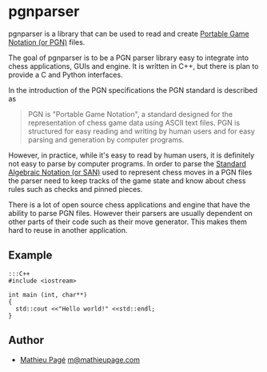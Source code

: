 pgnparser
=========

pgnparser is a library that can be used to read and create [Portable Game 
Notation (or PGN)][pgn] files.

[pgn]: http://www.saremba.de/chessgml/standards/pgn/pgn-complete.htm

The goal of pgnparser is to be a PGN parser library easy to integrate into
chess applications, GUIs and engine. It is written in C++, but there is plan
to provide a C and Python interfaces.

In the introduction of the PGN specifications the PGN standard is described as 

> PGN is "Portable Game Notation", a standard designed for the representation 
> of chess game data using ASCII text files. PGN is structured for easy reading
> and writing by human users and for easy parsing and generation by computer 
> programs.

However, in practice, while it's easy to read by human users, it is definitely 
not easy to parse by computer programs. In order to parse the [Standard 
Algebraic Notation (or SAN)][san] used to represent chess moves in a PGN files 
the parser need to keep tracks of the game state and know about chess rules 
such as checks and pinned pieces.

[san]: http://chessprogramming.wikispaces.com/Algebraic+Chess+Notation#Standard%20Algebraic%20Notation%20(SAN)

There is a lot of open source chess applications and engine that have the
ability to parse PGN files. However their parsers are usually dependent on
other parts of their code such as their move generator. This makes them hard
to reuse in another application.

Example
-------

    :::C++
    #include <iostream>

    int main (int, char**)
    {
      std::cout <<"Hello world!" <<std::endl;
    }

Author
------

* [Mathieu Pagé][] <m@mathieupage.com>

[Mathieu Pagé]: http://www.mathieupage.com

